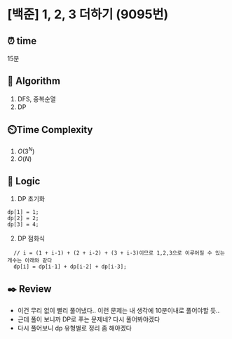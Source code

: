 # [백준] 1, 2, 3 더하기 (9095번)

## ⏰  **time**
15분

## :pushpin: **Algorithm**
1. DFS, 중복순열
2. DP

## ⏲️**Time Complexity**
1. $O(3^N)$
2. $O(N)$

## :round_pushpin: **Logic**
1. DP 초기화
```
dp[1] = 1;
dp[2] = 2;
dp[3] = 4;
```
2. DP 점화식
```
  // i = (1 + i-1) + (2 + i-2) + (3 + i-3)이므로 1,2,3으로 이루어질 수 있는 개수는 아래와 같다
  dp[i] = dp[i-1] + dp[i-2] + dp[i-3];
```
## :black_nib: **Review**
- 이건 무리 없이 빨리 풀어냈다.. 이런 문제는 내 생각에 10분이내로 풀어야할 듯..
- 근데 풀이 보니까 DP로 푸는 문제네? 다시 풀어봐야겠다
- 다시 풀어보니 dp 유형별로 정리 좀 해야겠다
